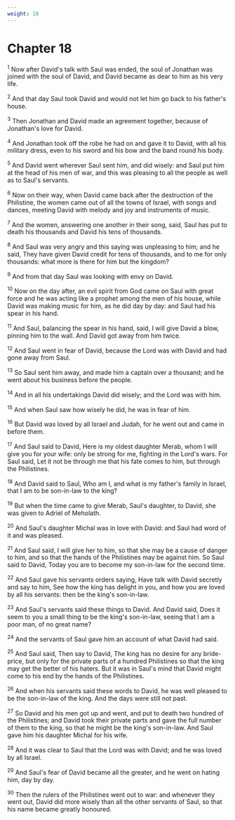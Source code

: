 ```yaml
---
weight: 18
---
```


# Chapter 18

<sup>1</sup> Now after David's talk with Saul was ended, the soul of Jonathan was joined with the soul of David, and David became as dear to him as his very life. 

<sup>2</sup> And that day Saul took David and would not let him go back to his father's house. 

<sup>3</sup> Then Jonathan and David made an agreement together, because of Jonathan's love for David. 

<sup>4</sup> And Jonathan took off the robe he had on and gave it to David, with all his military dress, even to his sword and his bow and the band round his body. 

<sup>5</sup> And David went wherever Saul sent him, and did wisely: and Saul put him at the head of his men of war, and this was pleasing to all the people as well as to Saul's servants. 

<sup>6</sup> Now on their way, when David came back after the destruction of the Philistine, the women came out of all the towns of Israel, with songs and dances, meeting David with melody and joy and instruments of music. 

<sup>7</sup> And the women, answering one another in their song, said, Saul has put to death his thousands and David his tens of thousands. 

<sup>8</sup> And Saul was very angry and this saying was unpleasing to him; and he said, They have given David credit for tens of thousands, and to me for only thousands: what more is there for him but the kingdom? 

<sup>9</sup> And from that day Saul was looking with envy on David. 

<sup>10</sup> Now on the day after, an evil spirit from God came on Saul with great force and he was acting like a prophet among the men of his house, while David was making music for him, as he did day by day: and Saul had his spear in his hand. 

<sup>11</sup> And Saul, balancing the spear in his hand, said, I will give David a blow, pinning him to the wall. And David got away from him twice. 

<sup>12</sup> And Saul went in fear of David, because the Lord was with David and had gone away from Saul. 

<sup>13</sup> So Saul sent him away, and made him a captain over a thousand; and he went about his business before the people. 

<sup>14</sup> And in all his undertakings David did wisely; and the Lord was with him. 

<sup>15</sup> And when Saul saw how wisely he did, he was in fear of him. 

<sup>16</sup> But David was loved by all Israel and Judah, for he went out and came in before them. 

<sup>17</sup> And Saul said to David, Here is my oldest daughter Merab, whom I will give you for your wife: only be strong for me, fighting in the Lord's wars. For Saul said, Let it not be through me that his fate comes to him, but through the Philistines. 

<sup>18</sup> And David said to Saul, Who am I, and what is my father's family in Israel, that I am to be son-in-law to the king? 

<sup>19</sup> But when the time came to give Merab, Saul's daughter, to David, she was given to Adriel of Meholath. 

<sup>20</sup> And Saul's daughter Michal was in love with David: and Saul had word of it and was pleased. 

<sup>21</sup> And Saul said, I will give her to him, so that she may be a cause of danger to him, and so that the hands of the Philistines may be against him. So Saul said to David, Today you are to become my son-in-law for the second time. 

<sup>22</sup> And Saul gave his servants orders saying, Have talk with David secretly and say to him, See how the king has delight in you, and how you are loved by all his servants: then be the king's son-in-law. 

<sup>23</sup> And Saul's servants said these things to David. And David said, Does it seem to you a small thing to be the king's son-in-law, seeing that I am a poor man, of no great name? 

<sup>24</sup> And the servants of Saul gave him an account of what David had said. 

<sup>25</sup> And Saul said, Then say to David, The king has no desire for any bride-price, but only for the private parts of a hundred Philistines so that the king may get the better of his haters. But it was in Saul's mind that David might come to his end by the hands of the Philistines. 

<sup>26</sup> And when his servants said these words to David, he was well pleased to be the son-in-law of the king. And the days were still not past. 

<sup>27</sup> So David and his men got up and went, and put to death two hundred of the Philistines; and David took their private parts and gave the full number of them to the king, so that he might be the king's son-in-law. And Saul gave him his daughter Michal for his wife. 

<sup>28</sup> And it was clear to Saul that the Lord was with David; and he was loved by all Israel. 

<sup>29</sup> And Saul's fear of David became all the greater, and he went on hating him, day by day. 

<sup>30</sup> Then the rulers of the Philistines went out to war: and whenever they went out, David did more wisely than all the other servants of Saul, so that his name became greatly honoured. 



